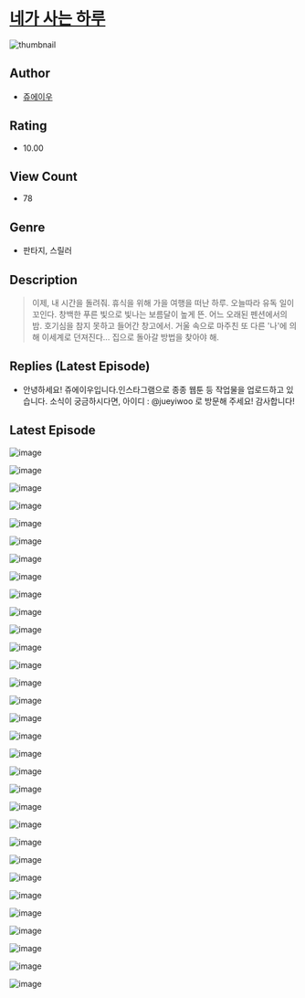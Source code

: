 # [네가 사는 하루](https://comic.naver.com/challenge/list?titleId=809956)
![thumbnail](https://image-comic.pstatic.net/user_contents_data/challenge_comic/2023/05/23/353749/upload_3473510305620963939_480x623.jpeg)

## Author
- [쥬에이우](https://comic.naver.com/artistTitle?id=353749)

## Rating
- 10.00

## View Count
- 78

## Genre
- 판타지, 스릴러

## Description
> 이제, 내 시간을 돌려줘. 휴식을 위해 가을 여행을 떠난 하루. 오늘따라 유독 일이 꼬인다. 창백한 푸른 빛으로 빛나는 보름달이 높게 뜬. 어느 오래된 펜션에서의 밤. 호기심을 참지 못하고 들어간 창고에서. 거울 속으로 마주친 또 다른 '나'에 의해 이세계로 던져진다... 집으로 돌아갈 방법을 찾아야 해.

## Replies (Latest Episode)
- 안녕하세요! 쥬에이우입니다.인스타그램으로 종종 웹툰 등 작업물을 업로드하고 있습니다. 소식이 궁금하시다면, 아이디 : @jueyiwoo 로 방문해 주세요! 감사합니다!

## Latest Episode
![image](https://image-comic.pstatic.net/user_contents_data/challenge_comic/2023/05/23/353749/upload_4048789074351580006.jpeg)

![image](https://image-comic.pstatic.net/user_contents_data/challenge_comic/2023/05/23/353749/upload_3979319717803680304.jpeg)

![image](https://image-comic.pstatic.net/user_contents_data/challenge_comic/2023/05/23/353749/upload_3906983938780967736.jpeg)

![image](https://image-comic.pstatic.net/user_contents_data/challenge_comic/2023/05/23/353749/upload_3977304527701291312.jpeg)

![image](https://image-comic.pstatic.net/user_contents_data/challenge_comic/2023/05/23/353749/upload_4123156932072977969.jpeg)

![image](https://image-comic.pstatic.net/user_contents_data/challenge_comic/2023/05/23/353749/upload_3774359768171492403.jpeg)

![image](https://image-comic.pstatic.net/user_contents_data/challenge_comic/2023/05/23/353749/upload_7004285138791130416.jpeg)

![image](https://image-comic.pstatic.net/user_contents_data/challenge_comic/2023/05/23/353749/upload_3762816193979168055.jpeg)

![image](https://image-comic.pstatic.net/user_contents_data/challenge_comic/2023/05/23/353749/upload_7378131165489160755.jpeg)

![image](https://image-comic.pstatic.net/user_contents_data/challenge_comic/2023/05/23/353749/upload_3774358857719558455.jpeg)

![image](https://image-comic.pstatic.net/user_contents_data/challenge_comic/2023/05/23/353749/upload_4135210882373280816.jpeg)

![image](https://image-comic.pstatic.net/user_contents_data/challenge_comic/2023/05/23/353749/upload_4051380618932806194.jpeg)

![image](https://image-comic.pstatic.net/user_contents_data/challenge_comic/2023/05/23/353749/upload_3688557381134923876.jpeg)

![image](https://image-comic.pstatic.net/user_contents_data/challenge_comic/2023/05/23/353749/upload_3774642343445541942.jpeg)

![image](https://image-comic.pstatic.net/user_contents_data/challenge_comic/2023/05/23/353749/upload_3703709755172218418.jpeg)

![image](https://image-comic.pstatic.net/user_contents_data/challenge_comic/2023/05/23/353749/upload_4122027745811183713.jpeg)

![image](https://image-comic.pstatic.net/user_contents_data/challenge_comic/2023/05/23/353749/upload_4049410294897926710.jpeg)

![image](https://image-comic.pstatic.net/user_contents_data/challenge_comic/2023/05/23/353749/upload_3631653261435024996.jpeg)

![image](https://image-comic.pstatic.net/user_contents_data/challenge_comic/2023/05/23/353749/upload_3688557373387203891.jpeg)

![image](https://image-comic.pstatic.net/user_contents_data/challenge_comic/2023/05/23/353749/upload_4049356436041916721.jpeg)

![image](https://image-comic.pstatic.net/user_contents_data/challenge_comic/2023/05/23/353749/upload_4051045478370063668.jpeg)

![image](https://image-comic.pstatic.net/user_contents_data/challenge_comic/2023/05/23/353749/upload_3977069035536986980.jpeg)

![image](https://image-comic.pstatic.net/user_contents_data/challenge_comic/2023/05/23/353749/upload_3847254065607107636.jpeg)

![image](https://image-comic.pstatic.net/user_contents_data/challenge_comic/2023/05/23/353749/upload_3761685684836983909.jpeg)

![image](https://image-comic.pstatic.net/user_contents_data/challenge_comic/2023/05/23/353749/upload_7219664069318763365.jpeg)

![image](https://image-comic.pstatic.net/user_contents_data/challenge_comic/2023/05/23/353749/upload_3545288821394585958.jpeg)

![image](https://image-comic.pstatic.net/user_contents_data/challenge_comic/2023/05/23/353749/upload_7221861972289467440.jpeg)

![image](https://image-comic.pstatic.net/user_contents_data/challenge_comic/2023/05/23/353749/upload_3618418434887857460.jpeg)

![image](https://image-comic.pstatic.net/user_contents_data/challenge_comic/2023/05/23/353749/upload_7075264094809698352.jpeg)

![image](https://image-comic.pstatic.net/user_contents_data/challenge_comic/2023/05/23/353749/upload_3760850270677906742.jpeg)

![image](https://image-comic.pstatic.net/user_contents_data/challenge_comic/2023/05/23/353749/upload_7147556992926101555.jpeg)
